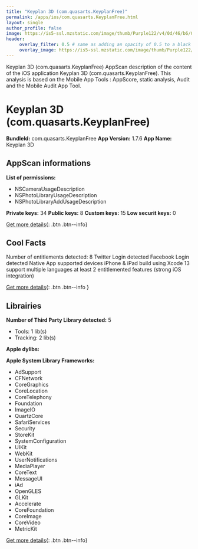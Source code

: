 ```yaml
---
title: "Keyplan 3D (com.quasarts.KeyplanFree)"
permalink: /apps/ios/com.quasarts.KeyplanFree.html
layout: single
author_profile: false
image: https://is5-ssl.mzstatic.com/image/thumb/Purple122/v4/0d/46/b6/0d46b647-9909-7de2-0907-f14bd39c5fb3/AppIcon-Free-1x_U007emarketing-0-6-0-0-0-85-220.png/512x512bb.jpg
header: 
     overlay_filter: 0.5 # same as adding an opacity of 0.5 to a black background
     overlay_image: https://is5-ssl.mzstatic.com/image/thumb/Purple122/v4/0d/46/b6/0d46b647-9909-7de2-0907-f14bd39c5fb3/AppIcon-Free-1x_U007emarketing-0-6-0-0-0-85-220.png/512x512bb.jpg
---
```

Keyplan 3D (com.quasarts.KeyplanFree) AppScan description of the content of the iOS application Keyplan 3D (com.quasarts.KeyplanFree). This analysis is based on the Mobile App Tools : AppScore, static analysis, Audit and the Mobile Audit App Tool.

# Keyplan 3D (com.quasarts.KeyplanFree)

**BundleId:** com.quasarts.KeyplanFree
**App Version:** 1.7.6
**App Name:** Keyplan 3D


## AppScan informations 

**List of permissions:** 
- NSCameraUsageDescription
- NSPhotoLibraryUsageDescription
- NSPhotoLibraryAddUsageDescription
  
  
**Private keys:** 34
**Public keys:** 8
**Custom keys:** 15
**Low securit keys:** 0
  
[Get more details](/pricing.html){: .btn .btn--info}

## Cool Facts

Number of entitlements detected: 8
Twitter Login detected
Facebook Login detected
Native App
supported devices iPhone & iPad
build using Xcode 13
support multiple languages
at least 2 entitlemented features (strong iOS integration)
  
[Get more details](/pricing.html){: .btn .btn--info }

## Librairies 
**Number of Third Party Library detected:** 5
- Tools: 1 lib(s)
- Tracking: 2 lib(s)


**Apple dylibs:**


**Apple System Library Frameworks:**
- AdSupport
- CFNetwork
- CoreGraphics
- CoreLocation
- CoreTelephony
- Foundation
- ImageIO
- QuartzCore
- SafariServices
- Security
- StoreKit
- SystemConfiguration
- UIKit
- WebKit
- UserNotifications
- MediaPlayer
- CoreText
- MessageUI
- iAd
- OpenGLES
- GLKit
- Accelerate
- CoreFoundation
- CoreImage
- CoreVideo
- MetricKit


  
[Get more details](/pricing.html){: .btn .btn--info}

